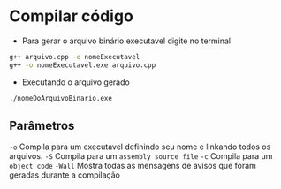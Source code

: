 # Compilar código

- Para gerar o arquivo binário executavel digite no terminal
```bash
g++ arquivo.cpp -o nomeExecutavel
g++ -o nomeExecutavel.exe arquivo.cpp
```
- Executando o arquivo gerado
```bash
./nomeDoArquivoBinario.exe
```
## Parâmetros

`-o` Compila para um executavel definindo seu nome e linkando todos os arquivos.
`-S` Compila para um `assembly source file`
`-c` Compila para um `object code`
`-Wall`  Mostra todas as mensagens de avisos que foram geradas durante a compilação